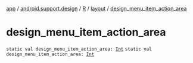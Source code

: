 [app](../../../index.md) / [android.support.design](../../index.md) / [R](../index.md) / [layout](index.md) / [design_menu_item_action_area](./design_menu_item_action_area.md)

# design_menu_item_action_area

`static val design_menu_item_action_area: `[`Int`](https://kotlinlang.org/api/latest/jvm/stdlib/kotlin/-int/index.html)
`static val design_menu_item_action_area: `[`Int`](https://kotlinlang.org/api/latest/jvm/stdlib/kotlin/-int/index.html)